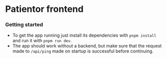 # Patientor frontend

### Getting started

- To get the app running just install its dependencies with `pnpm install` and run it with `pnpm run dev`.
- The app should work without a backend, but make sure that the request made to `/api/ping` made on startup is successful before continuing.
